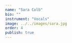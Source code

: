 ```yaml
---
name: "Sara Colb"
bio: ""
instrument: "Vocals"
image: ../../images/sara.jpg
order: 4
publish: true
---
```

